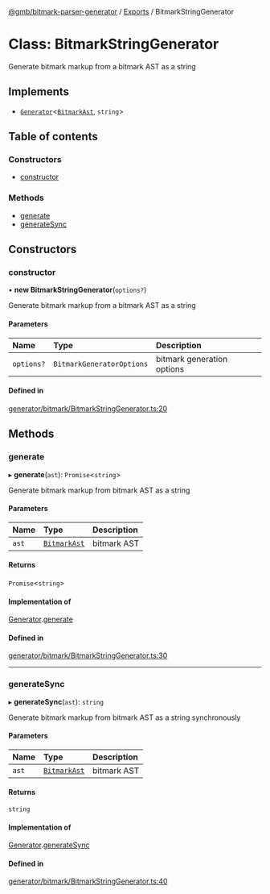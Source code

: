 [@gmb/bitmark-parser-generator](../API.md) / [Exports](../modules.md) / BitmarkStringGenerator

# Class: BitmarkStringGenerator

Generate bitmark markup from a bitmark AST as a string

## Implements

- [`Generator`](../interfaces/Generator.md)<[`BitmarkAst`](../interfaces/BitmarkAst.md), `string`\>

## Table of contents

### Constructors

- [constructor](BitmarkStringGenerator.md#constructor)

### Methods

- [generate](BitmarkStringGenerator.md#generate)
- [generateSync](BitmarkStringGenerator.md#generateSync)

## Constructors

### constructor

• **new BitmarkStringGenerator**(`options?`)

Generate bitmark markup from a bitmark AST as a string

#### Parameters

| Name | Type | Description |
| :------ | :------ | :------ |
| `options?` | `BitmarkGeneratorOptions` | bitmark generation options |

#### Defined in

[generator/bitmark/BitmarkStringGenerator.ts:20](https://github.com/getMoreBrain/bitmark-parser-generator/blob/7c62fdc/src/generator/bitmark/BitmarkStringGenerator.ts#L20)

## Methods

### generate

▸ **generate**(`ast`): `Promise`<`string`\>

Generate bitmark markup from bitmark AST as a string

#### Parameters

| Name | Type | Description |
| :------ | :------ | :------ |
| `ast` | [`BitmarkAst`](../interfaces/BitmarkAst.md) | bitmark AST |

#### Returns

`Promise`<`string`\>

#### Implementation of

[Generator](../interfaces/Generator.md).[generate](../interfaces/Generator.md#generate)

#### Defined in

[generator/bitmark/BitmarkStringGenerator.ts:30](https://github.com/getMoreBrain/bitmark-parser-generator/blob/7c62fdc/src/generator/bitmark/BitmarkStringGenerator.ts#L30)

___

### generateSync

▸ **generateSync**(`ast`): `string`

Generate bitmark markup from bitmark AST as a string synchronously

#### Parameters

| Name | Type | Description |
| :------ | :------ | :------ |
| `ast` | [`BitmarkAst`](../interfaces/BitmarkAst.md) | bitmark AST |

#### Returns

`string`

#### Implementation of

[Generator](../interfaces/Generator.md).[generateSync](../interfaces/Generator.md#generateSync)

#### Defined in

[generator/bitmark/BitmarkStringGenerator.ts:40](https://github.com/getMoreBrain/bitmark-parser-generator/blob/7c62fdc/src/generator/bitmark/BitmarkStringGenerator.ts#L40)
